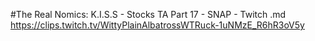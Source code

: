 #The Real Nomics: K.I.S.S - Stocks TA Part 17 - SNAP - Twitch.md
https://clips.twitch.tv/WittyPlainAlbatrossWTRuck-1uNMzE_R6hR3oV5y